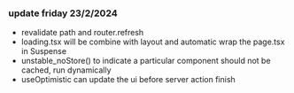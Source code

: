 ### update friday 23/2/2024 
- revalidate path and router.refresh
- loading.tsx will be combine with layout and automatic wrap the page.tsx in Suspense
- unstable_noStore() to indicate a particular component should not be cached, run dynamically
- useOptimistic can update the ui before server action finish
   

